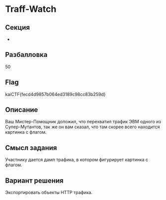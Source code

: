 # Traff-Watch

## Секция
-

## Разбалловка
50

## Flag
kaiCTF{fecd4d9857b064ed3189c98cc83b259d}

## Описание
Ваш Мистер-Помощник доложил, что перехватил трафик ЭВМ одного из Супер-Мутантов, так же он вам сказал,
что там скорее всего находится картинка с флагом.

## Смысл задания
Участнику дается дамп трафика, в котором фигурирует картинка с флагом.

## Вариант решения
Экспортировать объекты HTTP трафика.

